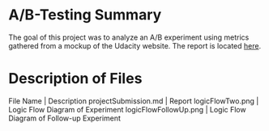 # A/B-Testing Summary
The goal of this project was to analyze an A/B experiment using metrics gathered from a mockup of the Udacity website. The report is located [here](https://github.com/ondramie/ab-testing-student-retention/blob/master/projectSubmission.md). 
# Description of Files
File Name | Description
projectSubmission.md | Report
logicFlowTwo.png | Logic Flow Diagram of Experiment
logicFlowFollowUp.png | Logic Flow Diagram of Follow-up Experiment

